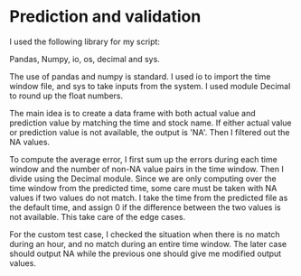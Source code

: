 # Prediction and validation

I used the following library for my script:

Pandas, Numpy, io, os, decimal and sys. 

The use of pandas and numpy  is standard. I used io to import the time window file, and sys to take inputs from the system. I used module Decimal to round up the float numbers. 

The main idea is to create a data frame with both actual value and prediction value by matching the time and stock name. If either actual value or prediction value is not available, the output is 'NA'. Then I filtered out the NA values. 

To compute the average error, I first sum up the errors during each time window and the number of non-NA value pairs in the time window. Then I divide using the Decimal module. Since we are only computing over the time window from the predicted time, some care must be taken with NA values if two values do not match. I take the time from the predicted file as the default time, and assign 0 if the difference between the two values is not available. This take care of the edge cases. 

For the custom test case, I checked the situation when there is no match during an hour, and no match during an entire time window. The later case should output NA while the previous one should give me modified output values. 

